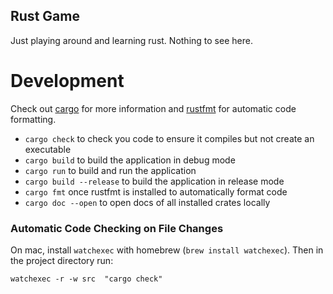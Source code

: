 ## Rust Game

Just playing around and learning rust. Nothing to see here.

# Development

Check out [cargo](https://doc.rust-lang.org/cargo/) for more information and [rustfmt](https://github.com/rust-lang-nursery/rustfmt) for automatic code formatting.

* `cargo check` to check you code to ensure it compiles but not create an executable
* `cargo build` to build the application in debug mode
* `cargo run` to build and run the application
* `cargo build --release` to build the application in release mode
* `cargo fmt` once rustfmt is installed to automatically format code
* `cargo doc --open` to open docs of all installed crates locally

### Automatic Code Checking on File Changes

On mac, install `watchexec` with homebrew (`brew install watchexec`). Then in the project directory run:

`watchexec -r -w src  "cargo check"`
